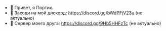- 👋 Привет, я Портик.
- 👀 Заходи на мой дискорд: https://discord.gg/bWdPFjV23u (не актуально)
- 🌱 Сервер моего друга: https://discord.gg/9Hb5HHFzTc (не актуально)

